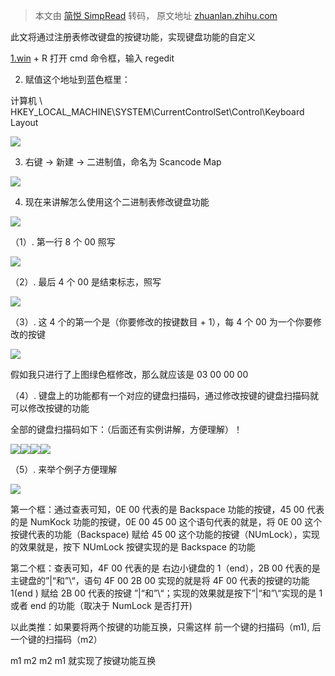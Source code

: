 > 本文由 [简悦 SimpRead](http://ksria.com/simpread/) 转码， 原文地址 [zhuanlan.zhihu.com](https://zhuanlan.zhihu.com/p/622277706)

此文将通过注册表修改键盘的按键功能，实现键盘功能的自定义

[1.win](http://1.win) + R 打开 cmd 命令框，输入 regedit

2. 赋值这个地址到蓝色框里：

计算机 \ HKEY_LOCAL_MACHINE\SYSTEM\CurrentControlSet\Control\Keyboard Layout

![](https://pic1.zhimg.com/v2-3d84317c91593bec1c4bec83d77c7d64_r.jpg)

3. 右键 -> 新建 -> 二进制值，命名为 Scancode Map

![](https://pic3.zhimg.com/v2-c830678217c1e3d3673d9cf377e33192_r.jpg)

4. 现在来讲解怎么使用这个二进制表修改键盘功能

![](https://pic1.zhimg.com/v2-4bd7da2f0dc31a65f039894049b86f88_r.jpg)

（1）. 第一行 8 个 00 照写

![](https://pic4.zhimg.com/v2-a3ab80a4a3bd5e614c60ddb49967a1b7_r.jpg)

（2）. 最后 4 个 00 是结束标志，照写

![](https://pic2.zhimg.com/v2-9adf917a9c79a86343bca9254f6c0be5_r.jpg)

（3）. 这 4 个的第一个是（你要修改的按键数目 + 1），每 4 个 00 为一个你要修改的按键

![](https://pic1.zhimg.com/v2-b5075140c4d272f327de45249398ea38_r.jpg)

假如我只进行了上图绿色框修改，那么就应该是 03 00 00 00

（4）. 键盘上的功能都有一个对应的键盘扫描码，通过修改按键的键盘扫描码就可以修改按键的功能

全部的键盘扫描码如下：（后面还有实例讲解，方便理解）！

![](https://pic3.zhimg.com/v2-eb36e77f800b766c76d0f9531cb61cee_r.jpg)![](https://pic1.zhimg.com/v2-51a80d42f721e09597704cbaf173a408_r.jpg)![](https://pic3.zhimg.com/v2-203b04bc0f97c8b0e5b601a7036d169a_r.jpg)![](https://pic4.zhimg.com/v2-6d0b51e840e701ae9558f597862bd203_r.jpg)

（5）. 来举个例子方便理解

![](https://pic2.zhimg.com/v2-6ab290eeb8da9c0d046e9a1ebc2344f9_r.jpg)

第一个框：通过查表可知，0E 00 代表的是 Backspace 功能的按键，45 00 代表的是 NumKock 功能的按键，0E 00 45 00 这个语句代表的就是，将 0E 00 这个按键代表的功能（Backspace) 赋给 45 00 这个功能的按键（NUmLock），实现的效果就是，按下 NUmLock 按键实现的是 Backspace 的功能

第二个框：查表可知，4F 00 代表的是 右边小键盘的 1（end），2B 00 代表的是 主键盘的”|“和”\“，语句 4F 00 2B 00 实现的就是将 4F 00 代表的按键的功能 1(end ) 赋给 2B 00 代表的按键 ”|“和”\“；实现的效果就是按下”|“和”\“实现的是 1 或者 end 的功能（取决于 NumLock 是否打开)

以此类推：如果要将两个按键的功能互换，只需这样 前一个键的扫描码（m1), 后一个键的扫描码（m2）

m1 m2 m2 m1 就实现了按键功能互换